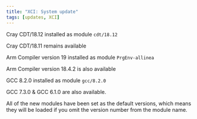 ```yaml
---
title: "XCI: System update"
tags: [updates, XCI]
---
```


Cray CDT/18.12 installed as module `cdt/18.12`

Cray CDT/18.11 remains available

Arm Compiler version 19 installed as module `PrgEnv-allinea`

Arm Compiler version 18.4.2 is also available

GCC 8.2.0 installed as module `gcc/8.2.0`

GCC 7.3.0 & GCC 6.1.0 are also available.

All of the new modules have been set as the default versions, which means they will be loaded if you omit the version number from the module name.
